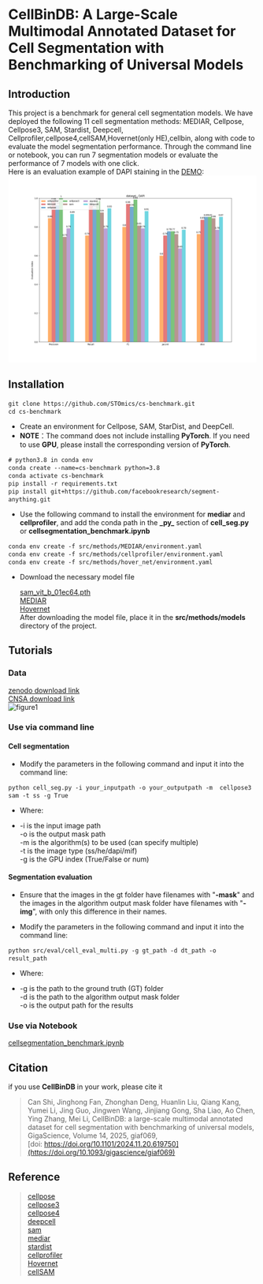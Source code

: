 # CellBinDB: A Large-Scale Multimodal Annotated Dataset for Cell Segmentation with Benchmarking of Universal Models

## Introduction

This project is a benchmark for general cell segmentation models. We have deployed the following 11 cell segmentation methods: MEDIAR, Cellpose, Cellpose3, SAM, Stardist, Deepcell, Cellprofiler,cellpose4,cellSAM,Hovernet(only HE),cellbin, along with code to evaluate the model segmentation performance. Through the command line or notebook, you can run 7 segmentation models or evaluate the performance of 7 models with one click.  
Here is an evaluation example of DAPI staining in the [DEMO](https://github.com/STOmics/cs-benchmark/tree/30f2dce160c51ea42cd12e76010b5eab3a8c1dd2/demo/DAPI):
![Bar Chart](docs/DAPI_benchmark.png)


## Installation


```
git clone https://github.com/STOmics/cs-benchmark.git   
cd cs-benchmark 
```
- Create an environment for Cellpose, SAM, StarDist, and DeepCell.
- **NOTE**：The command does not include installing **PyTorch**. If you need to use **GPU**, please install the corresponding version of **PyTorch**.
```
# python3.8 in conda env
conda create --name=cs-benchmark python=3.8
conda activate cs-benchmark
pip install -r requirements.txt
pip install git+https://github.com/facebookresearch/segment-anything.git
```

- Use the following command to install the environment for **mediar** and **cellprofiler**, and add the conda path in the **\_py_** section of **cell_seg.py** or **cellsegmentation_benchmark.ipynb** 
```
conda env create -f src/methods/MEDIAR/environment.yaml
conda env create -f src/methods/cellprofiler/environment.yaml
conda env create -f src/methods/hover_net/environment.yaml
```
- Download the necessary model file

    [sam_vit_b_01ec64.pth](https://dl.fbaipublicfiles.com/segment_anything/sam_vit_b_01ec64.pth)  
[MEDIAR](https://drive.google.com/drive/folders/1eZLGuQkxF5ouBgTA2UuH0beLcm635ADS)  
[Hovernet](https://drive.google.com/file/d/1NUnO4oQRGL-b0fyzlT8LKZzo6KJD0_6X/view)  
After downloading the model file, place it in the **src/methods/models** directory of the project.

## Tutorials
### Data
[zenodo download link](https://zenodo.org/records/14312044)  
[CNSA download link](https://db.cngb.org/search/project/CNP0006370/)  
![figure1](docs/figure1.png)
### Use via command line
#### Cell segmentation
- Modify the parameters in the following command and input it into the command line:  
```
python cell_seg.py -i your_inputpath -o your_outputpath -m  cellpose3 sam -t ss -g True  
```
- Where:

- -i is the input image path  
-o is the output mask path  
-m is the algorithm(s) to be used (can specify multiple)  
-t is the image type (ss/he/dapi/mif)  
-g is the GPU index (True/False or num)  
#### Segmentation evaluation
- Ensure that the images in the gt folder have filenames with "**-mask**" and the images in the algorithm output mask folder have filenames with "**-img**", with only this difference in their names.   
  
- Modify the parameters in the following command and input it into the command line:
```
python src/eval/cell_eval_multi.py -g gt_path -d dt_path -o result_path
```
- Where:

- -g is the path to the ground truth (GT) folder  
-d is the path to the algorithm output mask folder  
-o is the output path for the results  

### Use via Notebook
[cellsegmentation_benchmark.ipynb](https://github.com/STOmics/cs-benchmark/blob/main/tutorial/cellsegmentation_benchmark.ipynb)

## Citation
if you use **CellBinDB** in your work, please cite it  
> Can Shi, Jinghong Fan, Zhonghan Deng, Huanlin Liu, Qiang Kang, Yumei Li, Jing Guo, Jingwen Wang, Jinjiang Gong, Sha Liao, Ao Chen, Ying Zhang, Mei Li, CellBinDB: a large-scale multimodal annotated dataset for cell segmentation with benchmarking of universal models, GigaScience, Volume 14, 2025, giaf069,   
> [doi: https://doi.org/10.1101/2024.11.20.619750](https://doi.org/10.1093/gigascience/giaf069)
## Reference
> [cellpose](https://github.com/MouseLand/cellpose)  
> [cellpose3](https://github.com/MouseLand/cellpose)  
> [cellpose4](https://github.com/MouseLand/cellpose)   
> [deepcell](https://github.com/vanvalenlab/deepcell-tf)   
> [sam](https://github.com/facebookresearch/segment-anything)   
> [mediar](https://github.com/Lee-Gihun/MEDIAR)   
> [stardist](https://github.com/stardist/stardist)   
> [cellprofiler](https://github.com/CellProfiler)   
> [Hovernet](https://github.com/vqdang/hover_net?tab=readme-ov-file)  
> [cellSAM](https://github.com/vanvalenlab/cellSAM)